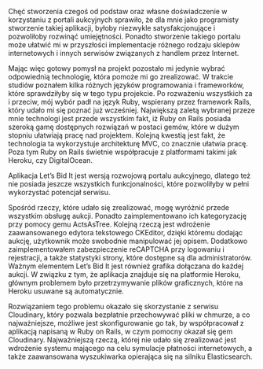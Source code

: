 Chęć stworzenia czegoś od podstaw oraz własne doświadczenie w korzystaniu
z portali aukcyjnych sprawiło, że dla mnie jako programisty stworzenie takiej
aplikacji, byłoby niezwykle satysfakcjonujące i pozwoliłoby rozwinąć umiejętności.
Ponadto stworzenie takiego portalu może ułatwić mi w przyszłości implementacje
różnego rodzaju sklepów internetowych i innych serwisów związanych z handlem
przez Internet.

Mając więc gotowy pomysł na projekt pozostało mi jedynie wybrać odpowiednią
technologię, która pomoże mi go zrealizować. W trakcie studiów poznałem kilka
różnych języków programowania i frameworków, które sprawdziłyby się w tego
typu projekcie. Po rozważeniu wszystkich za i przeciw, mój wybór padł na język
Ruby, wspierany przez framework Rails, który udało mi się poznać już wcześniej.
Największą zaletą wybranej przeze mnie technologi jest przede wszystkim fakt,
iż Ruby on Rails posiada szeroką gamę dostępnych rozwiązań w postaci gemów,
które w dużym stopniu ułatwiają pracę nad projektem. Kolejną kwestią jest fakt,
że technologia ta wykorzystuje architekturę MVC, co znacznie ułatwia pracę. Poza
tym Ruby on Rails świetnie współpracuje z platformami takimi jak Heroku, czy
DigitalOcean.

Aplikacja Let’s Bid It jest wersją rozwojową portalu aukcyjnego, dlatego też nie
posiada jeszcze wszystkich funkcjonalności, które pozwoliłyby w pełni wykorzystać
potencjał serwisu.

Spośród rzeczy, które udało się zrealizować, mogę wyróżnić przede wszystkim
obsługę aukcji. Ponadto zaimplementowano ich kategoryzację przy pomocy gemu
ActsAsTree. Kolejną rzeczą jest wdrożenie zaawansowanego edytora tekstowego
CKEditor, dzięki któremu dodając aukcję, użytkownik może swobodnie manipulować
jej opisem. Dodatkowo zaimplementowałem zabezpieczenie reCAPTCHA przy
logowaniu i rejestracji, a także statystyki strony, które dostępne są dla administratorów.
Ważnym elementem Let’s Bid It jest również grafika dołączana do każdej aukcji. W
związku z tym, że aplikacja znajduje się na platformie Heroku, głównym problemem
było przetrzymywanie plików graficznych, które na Heroku usuwane są automatycznie.

Rozwiązaniem tego problemu okazało się skorzystanie z serwisu Cloudinary, który
pozwala bezpłatnie przechowywać pliki w chmurze, a co najważniejsze, możliwe
jest skonfigurowanie go tak, by współpracował z aplikacją napisaną w Ruby on
Rails, w czym pomocny okazał się gem Cloudinary.
Najważniejszą rzeczą, której nie udało się zrealizować jest wdrożenie systemu
mającego na celu symulacje płatności internetowych, a także zaawansowana wyszukiwarka
opierająca się na silniku Elasticsearch.
